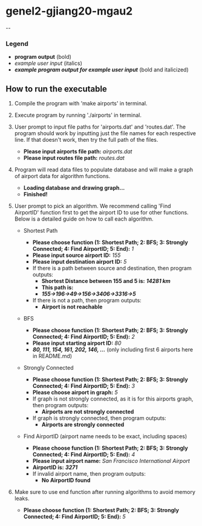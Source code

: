 # genel2-gjiang20-mgau2

--
### Legend
* __program output__ (bold)
* _example user input_ (italics)
* ***example program output for example user input*** (bold and italicized)

## How to run the executable
1. Compile the program with 'make airports' in terminal.
2. Execute program by running './airports' in terminal.
3. User prompt to input file paths for 'airports.dat' and 'routes.dat'. The program should work by inputting just the file names for each respective line. If that doesn't work, then try the full path of the files.
   - __Please input airports file path:__ _airports.dat_
   - __Please input routes file path:__ _routes.dat_  

4. Program will read data files to populate database and will make a graph of airport data for algorithm functions.
   - __Loading database and drawing graph...__
   - __Finished!__

5. User prompt to pick an algorithm. We recommend calling 'Find AirportID' function first to get the airport ID to use for other functions. Below is a detailed guide on how to call each algorithm.
   - Shortest Path
     - __Please choose function (1: Shortest Path; 2: BFS; 3: Strongly Connected; 4: Find AirportID; 5: End):__ _1_
     - __Please input source airport ID:__ _155_
     - __Please input destination airport ID:__ _5_
     - If there is a path between source and destination, then program outputs:
       - __Shortest Distance between 155 and 5 is:__ ***14281 km***
       - __This path is:__
       - ***155->196->49->156->3406->3316->5***
     - If there is not a path, then program outputs:
       - __Airport is not reachable__

   - BFS
     - __Please choose function (1: Shortest Path; 2: BFS; 3: Strongly Connected; 4: Find AirportID; 5: End):__ _2_
     - __Please input starting airport ID:__ _80_
     - ***80, 111, 154, 161, 202, 146, ...*** (only including first 6 airports here in README.md)

   - Strongly Connected
     - __Please choose function (1: Shortest Path; 2: BFS; 3: Strongly Connected; 4: Find AirportID; 5: End):__ _3_
     - __Please choose airport in graph:__ _5_
     - If graph is not strongly connected, as it is for this airports graph, then program outputs:
       - __Airports are not strongly connected__
     - If graph is strongly connected, then program outputs:
       - __Airports are strongly connected__

   - Find AirportID (airport name needs to be exact, including spaces)
     - __Please choose function (1: Shortest Path; 2: BFS; 3: Strongly Connected; 4: Find AirportID; 5: End):__ _4_
     - __Please input airport name:__ _San Francisco International Airport_
     - __AirportID is:__ ***3271***
     - If invalid airport name, then program outputs:
       - __No AirportID found__

6. Make sure to use end function after running algorithms to avoid memory leaks.
   - __Please choose function (1: Shortest Path; 2: BFS; 3: Strongly Connected; 4: Find AirportID; 5: End):__ _5_
